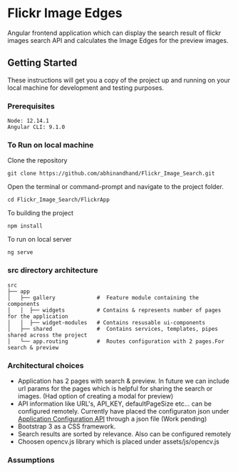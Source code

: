 # Flickr Image Edges

 Angular frontend application which can display the search result of flickr images search API and calculates the Image Edges for the preview images.

 ## Getting Started

These instructions will get you a copy of the project up and running on your local machine for development and testing purposes.

### Prerequisites

```
Node: 12.14.1
Angular CLI: 9.1.0
```

### To Run on local machine

Clone the repository

```
git clone https://github.com/abhinandhand/Flickr_Image_Search.git
```

Open the terminal or command-prompt and navigate to the project folder. 

```
cd Flickr_Image_Search/FlickrApp
```

To building the project

```
npm install
```

To run on local server

```
ng serve
```

### src directory architecture

    src
    ├── app                    
    │   ├── gallery             #  Feature module containing the components 
    │   │  ├── widgets          # Contains & represents number of pages for the application
    │   │  ├── widget-modules   # Contains resusable ui-components
    │   ├── shared              #  Contains services, templates, pipes shared across the project
    │   └── app.routing         #  Routes configuration with 2 pages.For search & preview


### Architectural choices

* Application has 2 pages with search & preview. In future we can include url params for the pages which is helpful for sharing the search or images. (Had option of creating a modal for preview)
* API information like URL's, API_KEY, defaultPageSize etc... can be configured remotely. Currently have placed the configuraton json under [Application Configuration API](http://localhost:4200/assets/config/config.json) through a json file (Work pending)
* Bootstrap 3 as a CSS framework.
* Search results are sorted by relevance. Also can be configured remotely
* Choosen opencv.js library which is placed under assets/js/opencv.js


### Assumptions
    








